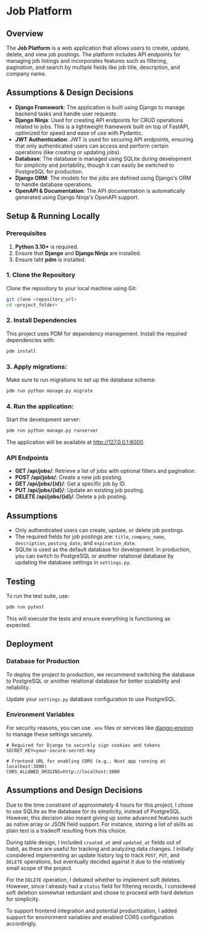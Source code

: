 # Job Platform

## Overview

The **Job Platform** is a web application that allows users to create, update, delete, and view job postings. The platform includes API endpoints for managing job listings and incorporates features such as filtering, pagination, and search by multiple fields like job title, description, and company name.

## Assumptions & Design Decisions

- **Django Framework**: The application is built using Django to manage backend tasks and handle user requests.
- **Django Ninja**: Used for creating API endpoints for CRUD operations related to jobs. This is a lightweight framework built on top of FastAPI, optimized for speed and ease of use with Pydantic.
- **JWT Authentication**: JWT is used for securing API endpoints, ensuring that only authenticated users can access and perform certain operations (like creating or updating jobs).
- **Database**: The database is managed using SQLite during development for simplicity and portability, though it can easily be switched to PostgreSQL for production.
- **Django ORM**: The models for the jobs are defined using Django's ORM to handle database operations.
- **OpenAPI & Documentation**: The API documentation is automatically generated using Django Ninja's OpenAPI support.

## Setup & Running Locally

### Prerequisites

1. **Python 3.10+** is required.
2. Ensure that **Django** and **Django Ninja** are installed.
3. Ensure taht **pdm** is installed.

### 1. Clone the Repository

Clone the repository to your local machine using Git:

```bash
git clone <repository_url>
cd <project_folder>
```

### 2. Install Dependencies
This project uses PDM for dependency management. Install the required dependencies with:

```bash
pdm install
```

### 3. Apply migrations:
Make sure to run migrations to set up the database schema:

```bash
pdm run python manage.py migrate
```

### 4. Run the application:
Start the development server:

```bash
pdm run python manage.py runserver
```
The application will be available at http://127.0.0.1:8000.

### API Endpoints

- **GET /api/jobs/**: Retrieve a list of jobs with optional filters and pagination.
- **POST /api/jobs/**: Create a new job posting.
- **GET /api/jobs/{id}/**: Get a specific job by ID.
- **PUT /api/jobs/{id}/**: Update an existing job posting.
- **DELETE /api/jobs/{id}/**: Delete a job posting.

## Assumptions

- Only authenticated users can create, update, or delete job postings.
- The required fields for job postings are: `title`, `company_name`, `description`, `posting_date`, and `expiration_date`.
- SQLite is used as the default database for development. In production, you can switch to PostgreSQL or another relational database by updating the database settings in `settings.py`.

## Testing

To run the test suite, use:

```bash
pdm run pytest
```

This will execute the tests and ensure everything is functioning as expected.

## Deployment

### Database for Production
To deploy the project to production, we recommend switching the database to PostgreSQL or another relational database for better scalability and reliability.

Update your `settings.py` database configuration to use PostgreSQL.

### Environment Variables
For security reasons, you can use `.env` files or services like [django-environ](https://django-environ.readthedocs.io/en/latest/) to manage these settings securely.
```env
# Required for Django to securely sign cookies and tokens
SECRET_KEY=your-secure-secret-key

# Frontend URL for enabling CORS (e.g., Nuxt app running at localhost:3000)
CORS_ALLOWED_ORIGINS=http://localhost:3000
```


## Assumptions and Design Decisions
Due to the time constraint of approximately 4 hours for this project, I chose to use SQLite as the database for its simplicity, instead of PostgreSQL. However, this decision also meant giving up some advanced features such as native array or JSON field support. For instance, storing a list of skills as plain text is a tradeoff resulting from this choice.

During table design, I included `created_at` and `updated_at` fields out of habit, as these are useful for tracking and analyzing data changes. I initially considered implementing an update history log to track `POST`, `PUT`, and `DELETE` operations, but eventually decided against it due to the relatively small scope of the project.

For the `DELETE` operation, I debated whether to implement soft deletes. However, since I already had a `status` field for filtering records, I considered soft deletion somewhat redundant and chose to proceed with hard deletion for simplicity.

To support frontend integration and potential productization, I added support for environment variables and enabled CORS configuration accordingly.